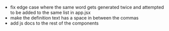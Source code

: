 
- fix edge case where the same word gets generated twice and attempted to be added to the same list in app.jsx
- make the definition text has a space in between the commas
- add js docs to the rest of the components